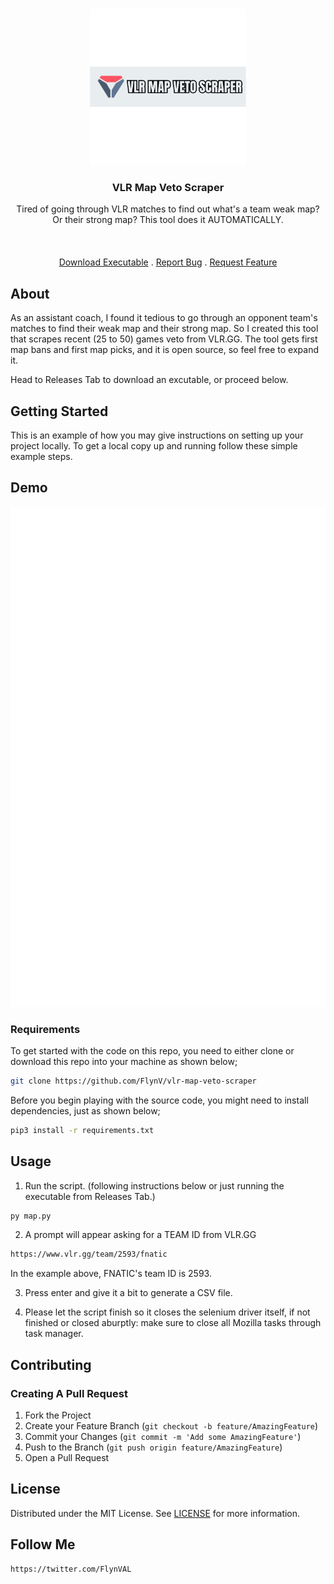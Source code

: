 <br/>
<p align="center">
  <a href="https://github.com/FlynV/vlr-map-veto-scraper">
    <img src="images/logo.png" alt="Logo" width="250" height="250">
  </a>

  <h3 align="center">VLR Map Veto Scraper</h3>

  <p align="center">
    Tired of going through VLR matches to find out what's a team weak map? Or their strong map? This tool does it AUTOMATICALLY.
    <br/>
    <br/>
    <br/>
    <br/>
    <a href="https://github.com/FlynV/vlr-map-veto-scraper/releases">Download Executable</a>
    .
    <a href="https://github.com/FlynV/vlr-map-veto-scraper/issues">Report Bug</a>
    .
    <a href="https://github.com/FlynV/vlr-map-veto-scraper/issues">Request Feature</a>
  </p>
</p>



## About

As an assistant coach, I found it tedious to go through an opponent team's matches to find their weak map and their strong map. So I created this tool that scrapes recent (25 to 50) games veto from VLR.GG.
The tool gets first map bans and first map picks, and it is open source, so feel free to expand it.  

Head to Releases Tab to download an excutable, or proceed below.

## Getting Started

This is an example of how you may give instructions on setting up your project locally.
To get a local copy up and running follow these simple example steps.

## Demo 

<img src="images/demo.svg" alt="Logo" width="1200" height="800">


### Requirements

To get started with the code on this repo, you need to either clone or download this repo into your machine as shown below;

```sh
git clone https://github.com/FlynV/vlr-map-veto-scraper
```

Before you begin playing with the source code, you might need to install dependencies, just as shown below;

```sh
pip3 install -r requirements.txt
```


## Usage

1. Run the script. (following instructions below or just running the executable from Releases Tab.)

```sh
py map.py
```

2.  A prompt will appear asking for a TEAM ID from VLR.GG

```sh
https://www.vlr.gg/team/2593/fnatic
```
In the example above, FNATIC's team ID is 2593.


3. Press enter and give it a bit to generate a CSV file.

4. Please let the script finish so it closes the selenium driver itself, if not finished or closed aburptly: make sure to close all Mozilla tasks through task manager. 


## Contributing



### Creating A Pull Request

1. Fork the Project
2. Create your Feature Branch (`git checkout -b feature/AmazingFeature`)
3. Commit your Changes (`git commit -m 'Add some AmazingFeature'`)
4. Push to the Branch (`git push origin feature/AmazingFeature`)
5. Open a Pull Request

## License

Distributed under the MIT License. See [LICENSE](https://github.com/FlynV/vlr-map-veto-scraper/blob/main/LICENSE.md) for more information.

## Follow Me

```sh
https://twitter.com/FlynVAL
```
